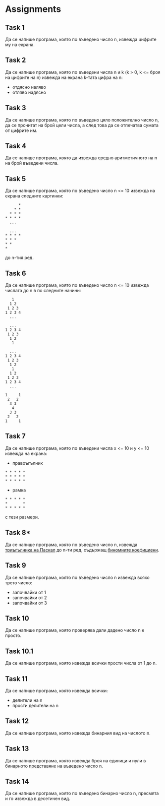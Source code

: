 # Assignments

## Task 1
Да се напише програма, която по въведено число n, извежда цифрите му на екрана.

## Task 2
Да се напише програма, която по въведени числа n и k (k > 0, k <= броя на цифрите на n) извежда на екрана k-тата цифра на n:
- отдясно наляво
- отляво надясно

## Task 3
Да се напише програма, която по въведено цяло положително число n, да се прочитат на брой цели числа, а след това да се отпечатва сумата от цифрите им.

## Task 4
Да се напише програма, която да извежда средно аритметичното на n на брой въведени числа.

## Task 5
Да се напише програма, която по въведено число n <= 10 извежда на екрана следните картинки:
```
      *
    * *
  * * *
* * * *
  ...
```

```
  ...
* * * *
* * *
* *
*
```
до n-тия ред.

## Task 6
Да се напише програма, която по въведено число n <= 10 извежда числата до n в по следните начини:
```
   1
  1 2
 1 2 3 
1 2 3 4 
  ...
```
```
  ...
1 2 3 4
 1 2 3
  1 2
   1
```
```
  ...
1 2 3 4
 1 2 3
  1 2 
   1
  1 2
 1 2 3 
1 2 3 4 
  ...
```
```
1     1
 2   2
  3 3 
   4
  3 3
 2   2 
1     1 
```

## Task 7
Да се напише програма, която по въведени числа x <= 10 и y <= 10 извежда на екрана:
- правоъгълник 

```
* * * * *
* * * * *
* * * * *
```
- рамка

```
* * * * *
*       *
* * * * *
```
с тези размери.

## Task 8*
Да се напише програма, която по въведено число n, извежда [триъгълника на Паскал](https://bg.wikipedia.org/wiki/Триъгълник_на_Паскал) до n-ти ред, съдържащ [биномните коефициени](https://bg.wikipedia.org/wiki/Биномен_коефициент).

## Task 9
Да се напише програма, която по въведено число n извежда всяко трето число:  
- започвайки от 1  
- започвайки от 2  
- започвайки от 3  

## Task 10
Да се напише програма, която проверява дали дадено число n е просто.  

## Task 10.1
Да се напише програма, която извежда всички прости числа от 1 до n.  

## Task 11
Да се напише програма, която извежда всички:  
- делители на n  
- прости делители на n  

## Task 12
Да се напише програма, която извежда бинарния вид на числото n. 

## Task 13
Да се напише програма, която извежда броя на единици и нули в бинарното представяне на въведено число n.

## Task 14
Да се напише програма, която по въведено бинарно число n, пресмята и го извежда в десетичен вид.